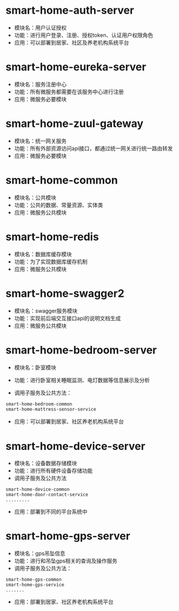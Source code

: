 # smart-home-auth-server

* 模块名：用户认证授权
* 功能：进行用户登录、注册、授权token、认证用户权限角色
* 应用：可以部署到居家、社区及养老机构系统平台

# smart-home-eureka-server

* 模块名：服务注册中心
* 功能：所有微服务都需要在该服务中心进行注册
* 应用：微服务必要模块

# smart-home-zuul-gateway

* 模块名：统一网关服务
* 功能：所有外部资源访问api接口，都通过统一网关进行统一路由转发
* 应用：微服务必要模块

# smart-home-common

* 模块名：公共模块
* 功能：公共的数据、常量资源、实体类
* 应用：微服务公共模块

# smart-home-redis

* 模块名：数据库缓存模块
* 功能：为了实现数据库缓存机制
* 应用：微服务公共模块

# smart-home-swagger2

* 模块名：swagger服务模块
* 功能：实现前后端交互接口api的说明文档生成
* 应用：微服务公共模块

# smart-home-bedroom-server

* 模块名：卧室模块

* 功能：进行卧室相关睡眠监测、电灯数据等信息展示及分析

* 调用子服务及公共方法：

```markdown
smart-home-bedroom-common
smart-home-mattress-sensor-service
```

* 应用：可以部署到居家、社区养老机构系统平台

# smart-home-device-server

* 模块名：设备数据存储模块
* 功能：进行所有硬件设备存储功能
* 调用子服务及公共方法

```
smart-home-device-common
smart-home-door-contact-service
.........
```

* 应用：部署到不同的平台系统中

# smart-home-gps-server

* 模块名：gps吊坠信息
* 功能：进行和吊坠gps相关的查询及操作服务
* 调用子服务及公共方法：

```
smart-home-gps-common
smart-home-gps-service
.......
```

* 应用：部署到居家、社区养老机构系统平台



